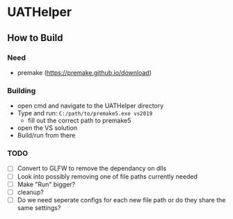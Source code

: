 # UATHelper

## How to Build

### Need
- premake (https://premake.github.io/download)

### Building
* open cmd and navigate to the UATHelper directory
* Type and run: `C:/path/to/premake5.exe vs2019`
    * fill out the correct path to premake5
* open the VS solution
* Build/run from there

### TODO
- [ ] Convert to GLFW to remove the dependancy on dlls
- [ ] Look into possibly removing one of file paths currently needed
- [ ] Make "Run" bigger?
- [ ] cleanup?
- [ ] Do we need seperate configs for each new file path or do they share the same settings?
